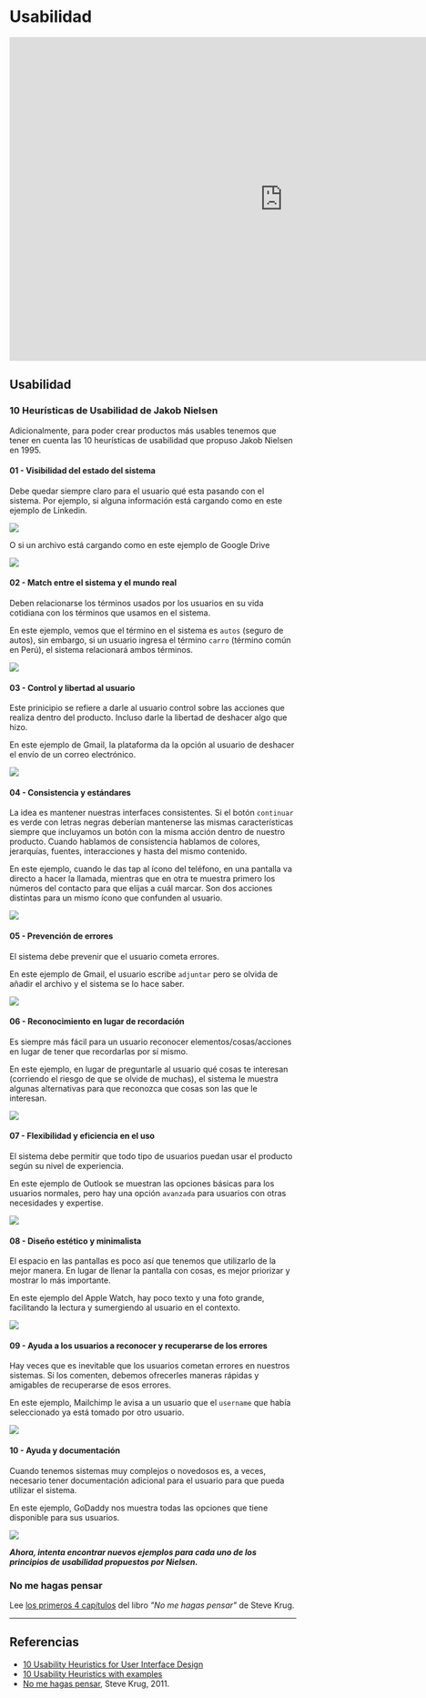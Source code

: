 # Usabilidad

<div class="iframeWrapper">
	<iframe src="https://docs.google.com/presentation/d/e/2PACX-1vQ_O0tj1nTc3BPe2KP78snclLMOEKRsJuF3Ns7M0Oq7P3RupMsaLInWMqqSYeahKR9ygSnpPC-XxI-j/embed?start=false&loop=true&delayms=3000" frameborder="0" width="960" height="569" allowfullscreen="true" mozallowfullscreen="true" webkitallowfullscreen="true"></iframe>
</div>

## Usabilidad

### 10 Heurísticas de Usabilidad de Jakob Nielsen

Adicionalmente, para poder crear productos más usables tenemos que tener en cuenta las 10 heurísticas de usabilidad que propuso Jakob Nielsen en 1995. 

#### 01 - Visibilidad del estado del sistema

Debe quedar siempre claro para el usuario qué esta pasando con el sistema. Por ejemplo, si alguna información está cargando como en este ejemplo de Linkedin. 

![](https://lh3.googleusercontent.com/BTkm0J0DVpuIKXBGwPx8E9Y8ydGy7C5ty5CsA4sMIjMScFV14ccqXkrdcRaQ5MpxynA7ZBHVQjz50Uc1Nokz9ngWqj7rxiEiXGxZxBT8est503TN_h_EYiSRz519Oxjg68OBdcmmaeA)

O si un archivo está cargando como en este ejemplo de Google Drive

![](https://lh5.googleusercontent.com/n4ejtZQhW2FqQjNZgfP6jcJcL91lNruGU6lKAXEUZ1sCEuIdnjcmKFeVCnhzhgiy8CCFkIYDEEkHMaXtbPWzZzyq_QzM4-42j5l9kXTbHUFMn2t07w_LSss8qoxasPJiXMvu44qM7bQ)

#### 02 - Match entre el sistema y el mundo real

Deben relacionarse los términos usados por los usuarios en su vida cotidiana con los términos que usamos en el sistema. 

En este ejemplo, vemos que el término en el sistema es `autos` (seguro de autos), sin embargo, si un usuario ingresa el término `carro` (término común en Perú), el sistema relacionará ambos términos.

![](https://lh6.googleusercontent.com/czcFaaYJxqZyFXVjOSNVVmOUzS34Ve0TrJJWW41Bm0RUwOUyXBE68WsI-kHFodmAUKT6FA-C5i9kDmQMB9ljhsxG7wAds7DZkoX-rDduobRZom331gzZcgQRFdk7nwFzayJMUodkbJ0)

#### 03 - Control y libertad al usuario

Este prinicipio se refiere a darle al usuario control sobre las acciones que realiza dentro del producto. Incluso darle la libertad de deshacer algo que hizo. 

En este ejemplo de Gmail, la plataforma da la opción al usuario de deshacer el envío de un correo electrónico.

![](https://lh4.googleusercontent.com/HqXm5aFz3Bla9BD2kKI-76iKCDN8h15V51KPTMKPQiLhVrNjmFEu6bQ8-y6QtuNtmShrvYmIDaH8fS5io7pNXI0cxieWv-NhoxkN536zOQeIc9TFdL3aXfgKPStCFWCN-hy1pL3KMjM)


#### 04 - Consistencia y estándares

La idea es mantener nuestras interfaces consistentes. Si el botón `continuar` es  verde con letras negras deberían mantenerse las mismas características siempre que incluyamos un botón con la misma acción dentro de nuestro producto. Cuando hablamos de consistencia hablamos de colores, jerarquías, fuentes, interacciones y hasta del mismo contenido.

En este ejemplo, cuando le das tap al ícono del teléfono, en una pantalla va directo a hacer la llamada, mientras que en otra te muestra primero los números del contacto para que elijas a cuál marcar. Son dos acciones distintas para un mismo ícono que confunden al usuario.

![](https://lh4.googleusercontent.com/X-aOlTlpVJkCUju0PO-aqgp4xNjPis9yQczL3k0GvMiVjTiBMZz9Mhyux0dO4WALg5MdA5yHMbzhXBlUQga21hChdGqkr18k46RmmxFNqIOdi42Z1hNxzDuEeLPnueMsQg1PzqkKZ00)

#### 05 - Prevención de errores

El sistema debe prevenir que el usuario cometa errores. 

En este ejemplo de Gmail, el usuario escribe `adjuntar` pero se olvida de añadir el archivo y el sistema se lo hace saber.

![](https://lh6.googleusercontent.com/B6w9E-FYOgZn5mHiup6-6D2xdJhffQKEAscutPJhHPvDZ450D4h6cCP24MAvAYgiyhBFuvcdWx62UaAYmClJ7S-TnVRYhcqf8kl2g3hwtQRoIbA8bGC5hFDvi1VnXQXCf2AOAZnEuL0)

#### 06 - Reconocimiento en lugar de recordación

Es siempre más fácil para un usuario reconocer elementos/cosas/acciones en lugar de tener que recordarlas por sí mismo. 

En este ejemplo, en lugar de preguntarle al usuario qué cosas te interesan (corriendo el riesgo de que se olvide de muchas), el sistema le muestra algunas alternativas para que reconozca que cosas son las que le interesan. 

![](https://lh4.googleusercontent.com/--a2sP4O1QEjIVkxdvnRxbX0ftgx9e6JkjKeNKkEknofJ2zNSO1TW_N-kUwpZJ8ZwW-_Fauqk8b-uvNuJCBwDeGr5kpS0lBVKAELNGruB9_8ZW9P8hT2KNwvcUdZFRAA7ZFVYpAsjH0)


#### 07 - Flexibilidad y eficiencia en el uso

El sistema debe permitir que todo tipo de usuarios puedan usar el producto según su nivel de experiencia.

En este ejemplo de Outlook se muestran las opciones básicas para los usuarios normales, pero hay una opción `avanzada` para usuarios con otras necesidades y expertise.

![](https://lh6.googleusercontent.com/Gy4ChOAjWn9-ipX-25jkNUDAzFuuc7siEshF1XSNJchd3J5W3G491X264mLp-_O1AO9F2weg8KJdRWh-8SFPnc7xbcCLU4asf4nzjlrPJCkKLSeZ53KpM4YMiEl1hVMHE0dmgRfoz5s)

#### 08 - Diseño estético y minimalista

El espacio en las pantallas es poco así que tenemos que utilizarlo de la mejor manera. En lugar de llenar la pantalla con cosas, es mejor priorizar y mostrar lo más importante.

En este ejemplo del Apple Watch, hay poco texto y una foto grande, facilitando la lectura y sumergiendo al usuario en el contexto.

![](https://lh6.googleusercontent.com/jMBm835ZAk3hTN9qvs5bAu0pRcU5s2xQ3DfW8uWLrpSeqYXglhLWbar7kkn19mDiQfHfcByiN6I7HgiM8X3j3ehz1INNhFtalAUbm5yUVa_Y7XNZJITrYRQlumC-Oc61z-JuicxCJyU)

#### 09 - Ayuda a los usuarios a reconocer y recuperarse de los errores

Hay veces que es inevitable que los usuarios cometan errores en nuestros sistemas. Si los comenten, debemos ofrecerles maneras rápidas y amigables de recuperarse de esos errores.

En este ejemplo, Mailchimp le avisa a un usuario que el `username` que había seleccionado ya está tomado por otro usuario. 

![](https://lh4.googleusercontent.com/BAfIGumWXDhnkfKlMsXFhiaCyTkJh4hDCB5FR3NqT6-fVcna8sXrCJPijJ-VX3nez2ZnJiVYyAFcuLwG4tIh8b_XOXPXHnSsbwBRoQtBexBtOwplKJW_Jr8205pfgfPTQZbhOhxqkxY)

#### 10 - Ayuda y documentación

Cuando tenemos sistemas muy complejos o novedosos es, a veces, necesario tener documentación adicional para el usuario para que pueda utilizar el sistema.

En este ejemplo, GoDaddy nos muestra todas las opciones que tiene disponible para sus usuarios.

![](https://lh4.googleusercontent.com/V70mjXoCv4puywzb21JooEXciDoyenfVRiQbgF7_Gg_ANWDThfHuVoMIzAp1xdEDSgHI7CGd079e5tOABy0e5s-1vturcSFD5rp6SR4L2RpwozCsVklaZC1HhiHsvkyIGfLKbToO5mI)

***Ahora, intenta encontrar nuevos ejemplos para cada uno de los principios de usabilidad propuestos por Nielsen.***

### No me hagas pensar

Lee [los primeros 4 capítulos](#) del libro *"No me hagas pensar"* de Steve Krug.

***


## Referencias

* [10 Usability Heuristics for User Interface Design](https://www.nngroup.com/articles/ten-usability-heuristics/)
* [10 Usability Heuristics with examples](https://blog.prototypr.io/10-usability-heuristics-with-examples-4a81ada920c)
* [No me hagas pensar](https://www.amazon.com/Dont-Make-Think-Revisited-Usability/dp/0321965515), Steve Krug, 2011.
	